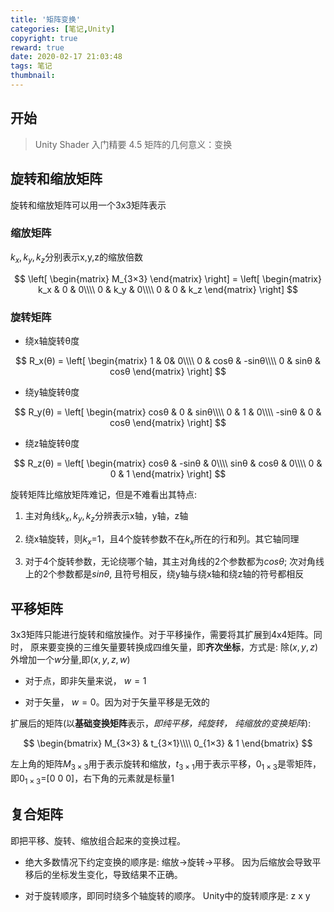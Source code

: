 ```yaml
---
title: '矩阵变换'
categories: [笔记,Unity]
copyright: true
reward: true
date: 2020-02-17 21:03:48
tags: 笔记
thumbnail:
---
```


## 开始

> Unity Shader 入门精要 4.5 矩阵的几何意义：变换

## 旋转和缩放矩阵

旋转和缩放矩阵可以用一个3x3矩阵表示

### 缩放矩阵

  $k_x,k_y,k_z$分别表示x,y,z的缩放倍数

$$
\left[
\begin{matrix}
M_{3×3}
\end{matrix}
\right] =
\left[
\begin{matrix}
k_x & 0 & 0\\\\
0 & k_y & 0\\\\
0 & 0 & k_z
\end{matrix}
\right]
$$

### 旋转矩阵

- 绕x轴旋转θ度

$$
R_x(θ) =
\left[
\begin{matrix}
1 & 0& 0\\\\
0 & cosθ & -sinθ\\\\
0 & sinθ & cosθ
\end{matrix}
\right]
$$
  
- 绕y轴旋转θ度

$$
R_y(θ) =
\left[
\begin{matrix}
cosθ & 0 & sinθ\\\\
0 & 1 & 0\\\\
-sinθ & 0 & cosθ
\end{matrix}
\right]
$$

- 绕z轴旋转θ度

$$
R_z(θ) =
\left[
\begin{matrix}
cosθ & -sinθ & 0\\\\
sinθ & cosθ & 0\\\\
0 & 0 & 1
\end{matrix}
\right]
$$

旋转矩阵比缩放矩阵难记，但是不难看出其特点:

1. 主对角线$k_x,k_y, k_z$分辨表示x轴，y轴，z轴

2. 绕x轴旋转，则$k_x$=1，且4个旋转参数不在$k_x$所在的行和列。其它轴同理

3. 对于4个旋转参数，无论绕哪个轴，其主对角线的2个参数都为$cosθ$; 次对角线上的2个参数都是$sinθ$, 且符号相反，绕y轴与绕x轴和绕z轴的符号都相反

## 平移矩阵

3x3矩阵只能进行旋转和缩放操作。对于平移操作，需要将其扩展到4x4矩阵。同时， 原来要变换的三维矢量要转换成四维矢量，即**齐次坐标**，方式是: 除$(x,y,z)$外增加一个$w$分量,即$(x,y,z,w)$

- 对于点，即非矢量来说， $w = 1$

- 对于矢量， $w = 0$。因为对于矢量平移是无效的

扩展后的矩阵(以**基础变换矩阵**表示，*即纯平移，纯旋转， 纯缩放的变换矩阵*):

$$
\begin{bmatrix}
M_{3×3} & t_{3×1}\\\\
0_{1×3} & 1
\end{bmatrix}
$$

左上角的矩阵$M_{3×3}$用于表示旋转和缩放，$t_{3×1}$用于表示平移，$0_{1×3}$是零矩阵，即$0_{1×3}$=[0 0 0]，右下角的元素就是标量1

## 复合矩阵

即把平移、旋转、缩放组合起来的变换过程。

- 绝大多数情况下约定变换的顺序是: 缩放→旋转→平移。
  因为后缩放会导致平移后的坐标发生变化，导致结果不正确。

- 对于旋转顺序，即同时绕多个轴旋转的顺序。
  Unity中的旋转顺序是: z x y
